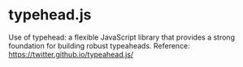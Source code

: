 # typehead.js
Use of typehead: a flexible JavaScript library that provides a strong foundation for building robust typeaheads. Reference: https://twitter.github.io/typeahead.js/
